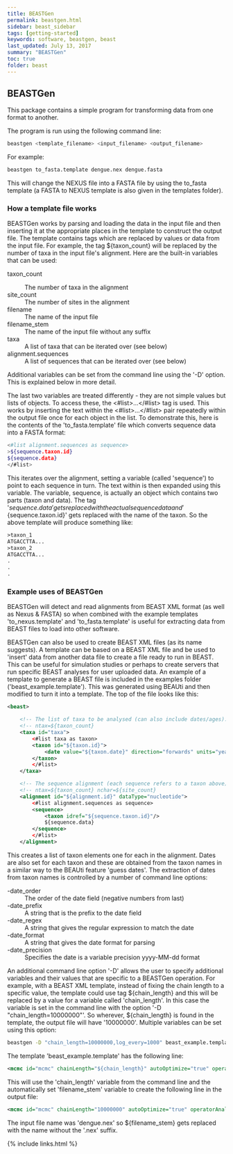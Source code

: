 ```yaml
---
title: BEASTGen
permalink: beastgen.html
sidebar: beast_sidebar
tags: [getting-started]
keywords: software, beastgen, beast
last_updated: July 13, 2017
summary: "BEASTGen"
toc: true
folder: beast
---
```


## BEASTGen

This package contains a simple program for transforming data from one format to another.

The program is run using the following command line:

```bash
beastgen <template_filename> <input_filename> <output_filename>
```

For example:

```bash
beastgen to_fasta.template dengue.nex dengue.fasta
```

This will change the NEXUS file into a FASTA file by using the to_fasta template (a FASTA to NEXUS template is also given in the templates folder).

### How a template file works

BEASTGen works by parsing and loading the data in the input file and then inserting it at the appropriate places in the template to construct the output file. 
The template contains tags which are replaced by values or data from the input file. 
For example, the tag ${taxon_count} will be replaced by the number of taxa in the input file's alignment. 
Here are the built-in variables that can be used:

<dl>
  <dt>taxon_count</dl>
  <dd>The number of taxa in the alignment</dd>
  
  <dt>site_count</dt>
  <dd>The number of sites in the alignment</dd>
  
  <dt>filename</dt>
  <dd>The name of the input file</dd>
  
  <dt>filename_stem</dt>
  <dd>The name of the input file without any suffix</dd>
  
  <dt>taxa</dt>
  <dd>A list of taxa that can be iterated over (see below)</dd>
  
  <dt>alignment.sequences</dt>
  <dd>A list of sequences that can be iterated over (see below)</dd>
</dl>

Additional variables can be set from the command line using the '-D' option. 
This is explained below in more detail.

The last two variables are treated differently - they are not simple values but lists of objects. 
To access these, the <#list>...</#list> tag is used. 
This works by inserting the text within the <#list>...</#list> pair repeatedly within the output file once for each object in the list. 
To demonstrate this, here is the contents of the 'to_fasta.template' file which converts sequence data into a FASTA format:

```bash
<#list alignment.sequences as sequence>
>${sequence.taxon.id}
${sequence.data}
</#list>
```

This iterates over the alignment, setting a variable (called 'sequence') to point to each sequence in turn. 
The text within is then expanded using this variable. 
The variable, sequence, is actually an object which contains two parts (taxon and data). 
The tag '${sequence.data}' gets replaced with the actual sequence data and '${sequence.taxon.id}' gets replaced with the name of the taxon. 
So the above template will produce something like:

```xml
>taxon_1
ATGACCTTA...
>taxon_2
ATGACCTTA...
.
.
.
```

### Example uses of BEASTGen

BEASTGen will detect and read alignments from BEAST XML format (as well as Nexus & FASTA) so when combined with the example templates 'to_nexus.template' and 'to_fasta.template' is useful for extracting data from BEAST files to load into other software.

BEASTGen can also be used to create BEAST XML files (as its name suggests). 
A template can be based on a BEAST XML file and be used to 'insert' data from another data file to create a file ready to run in BEAST. 
This can be useful for simulation studies or perhaps to create servers that run specific BEAST analyses for user uploaded data. 
An example of a template to generate a BEAST file is included in the examples folder ('beast_example.template'). 
This was generated using BEAUti and then modified to turn it into a template. 
The top of the file looks like this:

```xml
<beast>

    <!-- The list of taxa to be analysed (can also include dates/ages).          -->
    <!-- ntax=${taxon_count}                                                                 -->
    <taxa id="taxa">
        <#list taxa as taxon>
        <taxon id="${taxon.id}">
            <date value="${taxon.date}" direction="forwards" units="years"/>
        </taxon>
        </#list>
    </taxa>

    <!-- The sequence alignment (each sequence refers to a taxon above).         -->
    <!-- ntax=${taxon_count} nchar=${site_count}                                                      -->
    <alignment id="${alignment.id}" dataType="nucleotide">
        <#list alignment.sequences as sequence>
        <sequence>
            <taxon idref="${sequence.taxon.id}"/>
            ${sequence.data}
        </sequence>
        </#list>
    </alignment>
```

This creates a list of taxon elements one for each in the alignment. 
Dates are also set for each taxon and these are obtained from the taxon names in a similar way to the BEAUti feature 'guess dates'. 
The extraction of dates from taxon names is controlled by a number of command line options:

<dl>
  <dt>-date_order</dt>
  <dd>The order of the date field (negative numbers from last)</dd>
  
  <dt>-date_prefix</dt>
  <dd>A string that is the prefix to the date field</dd>
  
  <dt>-date_regex</dt>
  <dd>A string that gives the regular expression to match the date</dd>
  
  <dt>-date_format</dt>
  <dd>A string that gives the date format for parsing</dd>
  
  <dt>-date_precision</dt>
  <dd>Specifies the date is a variable precision yyyy-MM-dd format</dd>
</dl>

An additional command line option '-D' allows the user to specify additional variables and their values that are specific to a BEASTGen operation. 
For example, with a BEAST XML template, instead of fixing the chain length to a specific value, the template could use tag ${chain_length} and this will be replaced by a value for a variable called 'chain_length'. 
In this case the variable is set in the command line with the option '-D "chain_length=10000000"'. 
So wherever, ${chain_length} is found in the template, the output file will have '10000000'. 
Multiple variables can be set using this option:

```bash
beastgen -D "chain_length=10000000,log_every=1000" beast_example.template dengue.nex
```

The template 'beast_example.template' has the following line:

```xml
<mcmc id="mcmc" chainLength="${chain_length}" autoOptimize="true" operatorAnalysis="${filename_stem}.ops">
```

This will use the 'chain_length' variable from the command line and the automatically set 'filename_stem' variable to create the following line in the output file:

```xml
<mcmc id="mcmc" chainLength="10000000" autoOptimize="true" operatorAnalysis="dengue.ops">
```

The input file name was 'dengue.nex' so ${filename_stem} gets replaced with the name without the '.nex' suffix.

{% include links.html %}